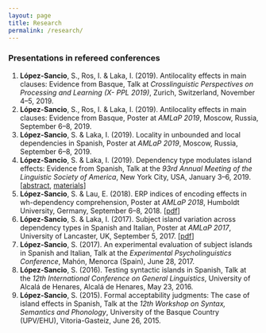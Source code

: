 ```yaml
---
layout: page
title: Research
permalink: /research/
---
```


### Presentations in refereed conferences

1.	**López-Sancio**, S., Ros, I. & Laka, I. (2019). Antilocality effects in main clauses: Evidence from Basque, Talk at *Crosslinguistic Perspectives on Processing and Learning (X- PPL 2019)*, Zurich, Switzerland, November 4–5, 2019.
1.	**López-Sancio**, S., Ros, I. & Laka, I. (2019). Antilocality effects in main clauses: Evidence from Basque, Poster at *AMLaP 2019*, Moscow, Russia, September 6–8, 2019.
1.	**López-Sancio**, S. & Laka, I. (2019). Locality in unbounded and local dependencies in Spanish, Poster at *AMLaP 2019*, Moscow, Russia, September 6–8, 2019.
1.	**López-Sancio**, S. & Laka, I. (2019). Dependency type modulates island effects: Evidence from Spanish, Talk at the *93rd Annual Meeting of the Linguistic Society of America*, New York City, USA, January 3–6, 2019. [[abstract](https://github.com/serlosan/Islands/raw/master/López-Sancio%20%26%20Laka%202019%20(LSA).pdf), [materials](https://github.com/serlosan/Islands/blob/master/Materials.xlsx?raw=true)]
1.	**López-Sancio**, S. & Lau, E. (2018). ERP indices of encoding effects in wh-dependency comprehension, Poster at *AMLaP 2018*, Humboldt University, Germany, September 6–8, 2018. [[pdf](https://github.com/serlosan/Puxa/raw/master/AMLaP%202018_poster_V3.pdf)]
1.	**López-Sancio**, S. & Laka, I. (2017). Subject island variation across dependency types in Spanish and Italian, Poster at *AMLaP 2017*, University of Lancaster, UK, September 5, 2017. [[pdf](https://github.com/serlosan/serlosan.github.io/raw/master/docs/AMLaP2017_López-Sancio_Laka.pdf)]
1.	**López-Sancio**, S. (2017). An experimental evaluation of subject islands in Spanish and Italian, Talk at the *Experimental Psycholinguistics Conference*, Mahón, Menorca (Spain), June 28, 2017. 
1.	**López-Sancio**, S. (2016). Testing syntactic islands in Spanish, Talk at the *12th International Conference on General Linguistics*, University of Alcalá de Henares, Alcalá de Henares, May 23, 2016.
1.	**López-Sancio**, S. (2015). Formal acceptability judgments: The case of island effects in Spanish, Talk at the *12th Workshop on Syntax, Semantics and Phonology*, University of the Basque Country (UPV/EHU), Vitoria-Gasteiz, June 26, 2015.
